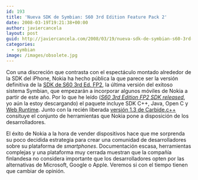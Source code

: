 ```yaml
---
id: 193
title: 'Nueva SDK de Symbian: S60 3rd Edition Feature Pack 2'
date: 2008-03-19T19:21:38+00:00
author: javiercancela
layout: post
guid: http://javiercancela.com/2008/03/19/nueva-sdk-de-symbian-s60-3rd-edition-feature-pack-2/
categories:
  - symbian
image: /images/obsolete.jpg
---
```

Con una discreción que contrasta con el espectáculo montado alrededor de la SDK del iPhone, Nokia ha hecho pública la que parece ser la versión definitiva de la [SDK de S60 3rd Ed. FP2](http://www.forum.nokia.com/info/sw.nokia.com/id/4a7149a5-95a5-4726-913a-3c6f21eb65a5/S60-SDK-0616-3.0-mr.html "S60 Platform SDKs for Symbian OS"), la última versión del exitoso sistema Symbian, que empezarán a incorporar algunos móviles de Nokia a partir de este año. Por lo que he leído ([_S60 3rd Edition FP2 SDK released_](http://blogs.forum.nokia.com/blog/lucian-tomutas-forum-nokia-blog/web-run-time-wrt/2008/03/18/s60-3rd-edition-fp2-sdk-released "S60 3rd Edition FP2 SDK released"), yo aún la estoy descargando) el paquete incluye SDK C++, Java, Open C y [Web Runtime](http://www.forum.nokia.com/main/resources/technologies/browsing/widgets.html "Web Runtime"). Junto con la recién liberada [versión 1.3 de Carbide.c++](http://www.forum.nokia.com/info/sw.nokia.com/id/dbb8841d-832c-43a6-be13-f78119a2b4cb.html "Carbide.c++ v1.3") consituye el conjunto de herramientas que Nokia pone a disposición de los desarrolladores.

El éxito de Nokia a la hora de vender dispositivos hace que me sorprenda su poco decidida estrategia para crear una comunidad de desarrolladores sobre su plataforma de _smartphones_. Documentación escasa, herramientas complejas y una plataforma muy cerrada muestran que la compañía finlandesa no considera importante que los desarrolladores opten por las alternativas de Microsoft, Google o Apple. Veremos si con el tiempo tienen que cambiar de opinión.
